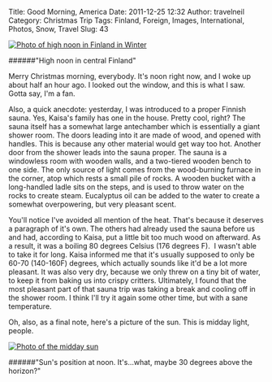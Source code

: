 Title: Good Morning, America
Date: 2011-12-25 12:32
Author: travelneil
Category: Christmas Trip
Tags: Finland, Foreign, Images, International, Photos, Snow, Travel
Slug: 43

[![Photo of high noon in Finland in Winter]({photo}100_05141.jpg)]({filename}images/100_05141.jpg)

######"High noon in central Finland"

Merry Christmas morning, everybody. It's noon right now, and I woke up
about half an hour ago. I looked out the window, and this is what I
saw.  Gotta say, I'm a fan.

Also, a quick anecdote: yesterday, I was introduced to a proper Finnish
sauna. Yes, Kaisa's family has one in the house. Pretty cool, right? The
sauna itself has a somewhat large antechamber which is essentially a
giant shower room. The doors leading into it are made of wood, and
opened with handles. This is because any other material would get way
too hot. Another door from the shower leads into the sauna proper. The
sauna is a windowless room with wooden walls, and a two-tiered wooden
bench to one side. The only source of light comes from the wood-burning
furnace in the corner, atop which rests a small pile of rocks. A wooden
bucket with a long-handled ladle sits on the steps, and is used to throw
water on the rocks to create steam. Eucalyptus oil can be added to the
water to create a somewhat overpowering, but very pleasant scent.

You'll notice I've avoided all mention of the heat. That's because it
deserves a paragraph of it's own. The others had already used the sauna
before us and had, according to Kaisa, put a little bit too much wood on
afterward. As a result, it was a boiling 80 degrees Celsius (176 degrees
F).  I wasn't able to take it for long. Kaisa informed me that it's
usually supposed to only be 60-70 (140-160F) degrees, which actually
sounds like it'd be a lot more pleasant. It was also very dry, because
we only threw on a tiny bit of water, to keep it from baking us into
crispy critters. Ultimately, I found that the most pleasant part of that
sauna trip was taking a break and cooling off in the shower room. I
think I'll try it again some other time, but with a sane temperature.

Oh, also, as a final note, here's a picture of the sun. This is midday
light, people.

[![Photo of the midday sun]({photo}100_05171.jpg)]({filename}images/100_05171.jpg)

######"Sun's position at noon. It's...what, maybe 30 degrees above the  horizon?"
